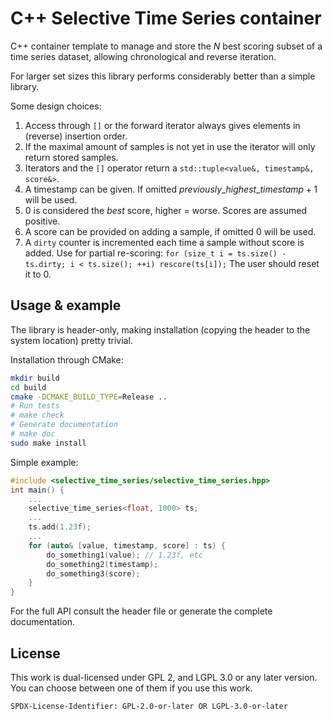 # C++ Selective Time Series container

C++ container template to manage and store the $N$ best scoring subset of a time series dataset, allowing chronological and reverse iteration.

For larger set sizes this library performs considerably better than a simple library.

Some design choices:
1. Access through `[]` or the forward iterator always gives elements in
   (reverse) insertion order.
2. If the maximal amount of samples is not yet in use the iterator will only
   return stored samples.
3. Iterators and the `[]` operator return a `std::tuple<value&, timestamp&, score&>`.
4. A timestamp can be given. If omitted $previously\_highest\_timestamp + 1$ will be used.
5. $0$ is considered the *best* score, higher = worse. Scores are assumed positive.
6. A score can be provided on adding a sample, if omitted 0 will be used.
7. A `dirty` counter is incremented each time a sample without score is
   added. Use for partial re-scoring:
      `for (size_t i = ts.size() - ts.dirty; i < ts.size(); ++i) rescore(ts[i]);`
   The user should reset it to 0.

## Usage & example

The library is header-only, making installation (copying the header to the system location) pretty trivial.

Installation through CMake:

```bash
mkdir build
cd build
cmake -DCMAKE_BUILD_TYPE=Release ..
# Run tests
# make check
# Generate documentation
# make doc
sudo make install
```

Simple example:

```c++
#include <selective_time_series/selective_time_series.hpp>
int main() {
    ...
    selective_time_series<float, 1000> ts;
    ...
    ts.add(1.23f);
    ...
    for (auto& [value, timestamp, score] : ts) {
        do_something1(value); // 1.23f, etc
        do_something2(timestamp);
        do_something3(score);
    }
}
```

For the full API consult the header file or generate the complete documentation.

## License

This work is dual-licensed under GPL 2, and LGPL 3.0 or any later version.
You can choose between one of them if you use this work.

`SPDX-License-Identifier: GPL-2.0-or-later OR LGPL-3.0-or-later`

